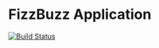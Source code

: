 # FizzBuzz Application
[![Build Status](https://travis-ci.org/Namatovu/python-challenges.svg?branch=master)](https://travis-ci.org/Namatovu/python-challenges)